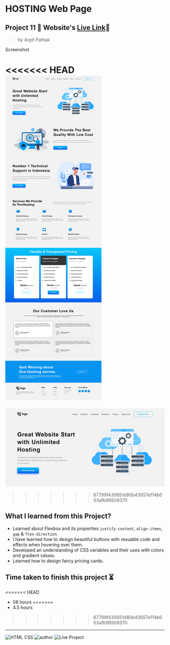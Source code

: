 # HOSTING Web Page

## Project 11 🚀 Website's [Live Link](https://hosting-hub.netlify.app/)🔗


>by Arpit Pathak

Screenshot

<<<<<<< HEAD
![project 11 screenshot](./screenshots/project%2011%20full.png)
=======
![project 11 screenshot](./screenshots/desktop.png)
>>>>>>> 67799f430651d80b43657e114b003afb99509370

## What I learned from this Project? 

- Learned about Flexbox and its properties `justify-content`, `align-items`, `gap` & `flex-direction`.
- I have learned how to design beautiful buttons with resuable code and effects when hovering over them.
- Developed an understanding of CSS variables and their uses with colors and gradient values.
- Learned how to design fancy pricing cards.
## Time taken to finish this project ⏳
<<<<<<< HEAD
- 08 hours
=======
- 4.5 hours
>>>>>>> 67799f430651d80b43657e114b003afb99509370
---
![HTML CSS](https://img.shields.io/badge/HTML-CSS-orange)
![author](https://img.shields.io/badge/By-Arpit--Pathak-blue)
![Live Project](https://img.shields.io/badge/Live--Project-11-green)